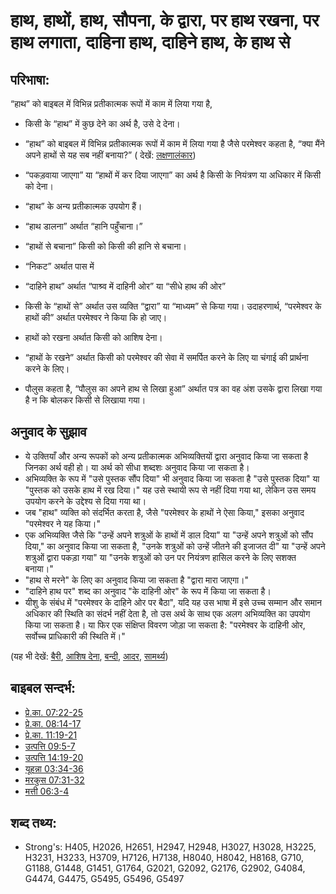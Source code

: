 # हाथ, हाथों, हाथ, सौपना, के द्वारा, पर हाथ रखना,  पर हाथ लगाता, दाहिना हाथ, दाहिने हाथ, के हाथ से #

## परिभाषा: ##

“हाथ” को बाइबल में विभिन्न प्रतीकात्मक रूपों में काम में लिया गया है,

* किसी के “हाथ” में कुछ देने का अर्थ है, उसे दे देना।
* “हाथ” को बाइबल में विभिन्न प्रतीकात्मक रूपों में काम में लिया गया है जैसे परमेश्वर कहता है, “क्या मैंने अपने हाथों से यह सब नहीं बनाया?” ( देखें: [लक्षणालंकार](rc://hi/ta/man/translate/figs-metonymy))
* “पकड़वाया जाएगा” या “हाथों में कर दिया जाएगा” का अर्थ है किसी के नियंत्रण या अधिकार में किसी को देना।
* “हाथ” के अन्य प्रतीकात्मक उपयोग हैं।
* “हाथ डालना” अर्थात “हानि पहुँचाना।”
* “हाथों से बचाना” किसी को किसी की हानि से बचाना।
* “निकट” अर्थात पास में
* “दाहिने हाथ” अर्थात “पाश्र्व में दाहिनी ओर” या “सीधे हाथ की ओर”
* किसी के “हाथों से” अर्थात उस व्यक्ति “द्वारा” या “माध्यम” से किया गया। उदाहरणार्थ, “परमेश्वर के हाथों की” अर्थात परमेश्वर ने किया कि हो जाए।
 
* हाथों को रखना अर्थात किसी को आशिष देना।
* “हाथों के रखने” अर्थात किसी को परमेश्वर की सेवा में समर्पित करने के लिए या चंगाई की प्रार्थना करने के लिए।
* पौलुस कहता है, “पौलुस का अपने हाथ से लिखा हुआ” अर्थात पत्र का वह अंश उसके द्वारा लिखा गया है न कि बोलकर किसी से लिखाया गया।

## अनुवाद के सुझाव ##

* ये उक्तियाँ और अन्य रूपकों को अन्य प्रतीकात्मक अभिव्यक्तियों द्वारा अनुवाद किया जा सकता है जिनका अर्थ वही हो। या अर्थ को सीधा शब्दशः अनुवाद किया जा सकता है।
* अभिव्यक्ति के रूप में "उसे पुस्तक सौंप दिया" भी अनुवाद किया जा सकता है "उसे पुस्तक दिया" या "पुस्तक को उसके हाथ में रख दिया।" यह उसे स्थायी रूप से नहीं दिया गया था, लेकिन उस समय उपयोग करने के उद्देश्य से दिया गया था।
* जब "हाथ" व्यक्ति को संदर्भित करता है, जैसे "परमेश्वर के हाथों ने ऐसा किया," इसका अनुवाद "परमेश्वर ने यह किया।"
* एक अभिव्यक्ति जैसे कि "उन्हें अपने शत्रुओं के हाथों में डाल दिया" या "उन्हें अपने शत्रुओं को सौंप दिया," का अनुवाद किया जा सकता है, "उनके शत्रुओं को उन्हें जीतने की इजाजत दी" या "उन्हें अपने शत्रुओं द्वारा पकड़ा गया" या "उनके शत्रुओं को उन पर नियंत्रण हासिल करने के लिए सशक्त बनाया।"
* "हाथ से मरने" के लिए का अनुवाद किया जा सकता है "द्वारा मारा जाएगा।"
* "दाहिने हाथ पर" शब्द का अनुवाद "के दाहिनी ओर" के रूप में किया जा सकता है।
* यीशु के संबंध में "परमेश्वर के दाहिने ओर पर बैठा", यदि यह उस भाषा में इसे उच्च सम्मान और समान अधिकार की स्थिति का संदर्भ नहीं देता है, तो उस अर्थ के साथ एक अलग अभिव्यक्ति का उपयोग किया जा सकता है। या फिर एक संक्षिप्त विवरण जोड़ा जा सकता है: "परमेश्वर के दाहिनी ओर, सर्वोच्च प्राधिकारी की स्थिति में।"

(यह भी देखें: [बैरी](../other/adversary.md), [आशिष देना](../kt/bless.md), [बन्दी](../other/captive.md), [आदर](../kt/honor.md), [सामर्थ्य](../kt/power.md))

## बाइबल सन्दर्भ: ##

* [प्रे.का. 07:22-25](rc://hi/tn/help/act/07/22)
* [प्रे.का. 08:14-17](rc://hi/tn/help/act/08/14)
* [प्रे.का. 11:19-21](rc://hi/tn/help/act/11/19)
* [उत्पत्ति 09:5-7](rc://hi/tn/help/gen/09/05)
* [उत्पत्ति 14:19-20](rc://hi/tn/help/gen/14/19)
* [यूहन्ना 03:34-36](rc://hi/tn/help/jhn/03/34)
* [मरकुस 07:31-32](rc://hi/tn/help/mrk/07/31)
* [मत्ती 06:3-4](rc://hi/tn/help/mat/06/03)

## शब्द तथ्य: ##

* Strong's: H405, H2026, H2651, H2947, H2948, H3027, H3028, H3225, H3231, H3233, H3709, H7126, H7138, H8040, H8042, H8168, G710, G1188, G1448, G1451, G1764, G2021, G2092, G2176, G2902, G4084, G4474, G4475, G5495, G5496, G5497
